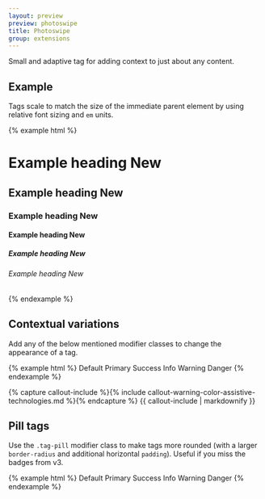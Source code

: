 ```yaml
---
layout: preview
preview: photoswipe
title: Photoswipe
group: extensions
---
```


Small and adaptive tag for adding context to just about any content.

## Example

Tags scale to match the size of the immediate parent element by using relative font sizing and `em` units.

{% example html %}
<h1>Example heading <span class="tag tag-default">New</span></h1>
<h2>Example heading <span class="tag tag-default">New</span></h2>
<h3>Example heading <span class="tag tag-default">New</span></h3>
<h4>Example heading <span class="tag tag-default">New</span></h4>
<h5>Example heading <span class="tag tag-default">New</span></h5>
<h6>Example heading <span class="tag tag-default">New</span></h6>
{% endexample %}

## Contextual variations

Add any of the below mentioned modifier classes to change the appearance of a tag.

{% example html %}
<span class="tag tag-default">Default</span>
<span class="tag tag-primary">Primary</span>
<span class="tag tag-success">Success</span>
<span class="tag tag-info">Info</span>
<span class="tag tag-warning">Warning</span>
<span class="tag tag-danger">Danger</span>
{% endexample %}

{% capture callout-include %}{% include callout-warning-color-assistive-technologies.md %}{% endcapture %}
{{ callout-include | markdownify }}

## Pill tags

Use the `.tag-pill` modifier class to make tags more rounded (with a larger `border-radius` and additional horizontal `padding`). Useful if you miss the badges from v3.

{% example html %}
<span class="tag tag-pill tag-default">Default</span>
<span class="tag tag-pill tag-primary">Primary</span>
<span class="tag tag-pill tag-success">Success</span>
<span class="tag tag-pill tag-info">Info</span>
<span class="tag tag-pill tag-warning">Warning</span>
<span class="tag tag-pill tag-danger">Danger</span>
{% endexample %}
